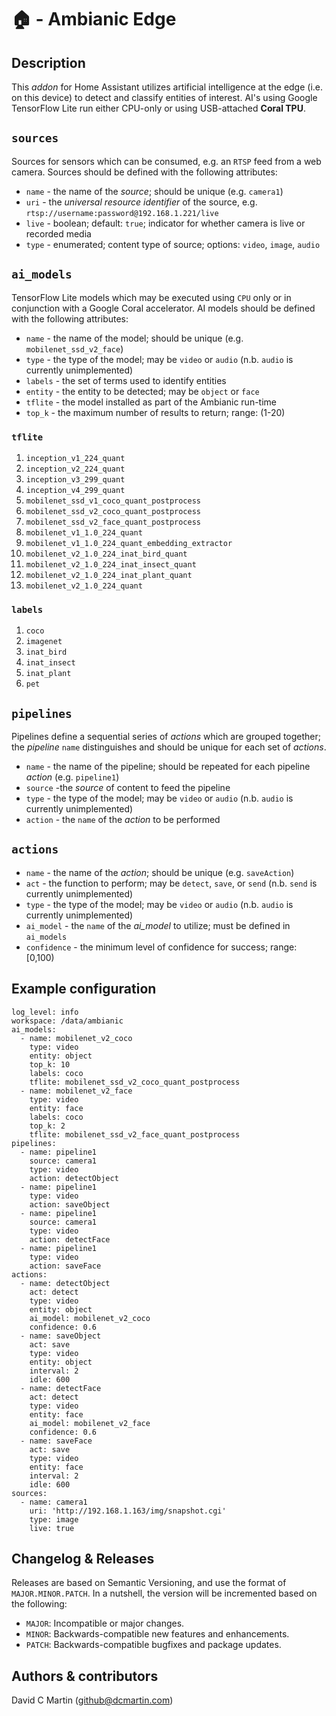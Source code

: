 # &#127968; - Ambianic Edge

## Description
This _addon_ for Home Assistant utilizes artificial intelligence at the edge (i.e. on this device) to detect and classify entities of interest.  AI's using Google TensorFlow Lite run either CPU-only or using USB-attached **Coral TPU**.

## `sources`
Sources for sensors which can be consumed, e.g. an `RTSP` feed from a web camera.  Sources should be defined with the following attributes:

+ `name` - the name of the _source_; should be unique (e.g. `camera1`)
+ `uri` - the _universal resource identifier_ of the source, e.g. `rtsp://username:password@192.168.1.221/live`
+ `live` - boolean; default: `true`; indicator for whether camera is live or recorded media
+ `type` - enumerated;  content type of source; options: `video`, `image`, `audio`

## `ai_models`
TensorFlow Lite models which may be executed using `CPU` only or in conjunction with a Google Coral accelerator.  AI models should be defined with the following attributes:

+ `name` - the name of the model; should be unique (e.g. `mobilenet_ssd_v2_face`)
+ `type` - the type of the model; may be `video` or `audio` (n.b. `audio` is currently unimplemented)
+ `labels` - the set of terms used to identify entities
+ `entity` - the entity to be detected; may be `object` or `face`
+ `tflite` - the model installed as part of the Ambianic run-time
+ `top_k` - the maximum number of results to return; range: (1-20)

### `tflite`

1. `inception_v1_224_quant`
1. `inception_v2_224_quant`
1. `inception_v3_299_quant`
1. `inception_v4_299_quant`
1. `mobilenet_ssd_v1_coco_quant_postprocess`
1. `mobilenet_ssd_v2_coco_quant_postprocess`
1. `mobilenet_ssd_v2_face_quant_postprocess`
2. `mobilenet_v1_1.0_224_quant`
2. `mobilenet_v1_1.0_224_quant_embedding_extractor`
2. `mobilenet_v2_1.0_224_inat_bird_quant`
2. `mobilenet_v2_1.0_224_inat_insect_quant`
2. `mobilenet_v2_1.0_224_inat_plant_quant`
2. `mobilenet_v2_1.0_224_quant`

### `labels`

1. `coco`
1. `imagenet`
1. `inat_bird`
1. `inat_insect`
1. `inat_plant`
1. `pet`

## `pipelines`
Pipelines define a sequential series of _actions_ which are grouped together; the _pipeline_ `name` distinguishes and should be unique for each set of _actions_.

+ `name` - the name of the pipeline; should be repeated for each pipeline _action_ (e.g. `pipeline1`)
+ `source` -the _source_ of content to feed the pipeline
+ `type` - the type of the model; may be `video` or `audio` (n.b. `audio` is currently unimplemented)
+ `action` - the `name` of the _action_ to be performed

## `actions`

+ `name` - the name of the _action_; should be unique (e.g. `saveAction`)
+ `act` - the function to perform; may be `detect`, `save`, or `send` (n.b. `send` is currently unimplemented)
+ `type` - the type of the model; may be `video` or `audio` (n.b. `audio` is currently unimplemented)
+ `ai_model` - the `name` of the _ai_model_ to utilize; must be defined in `ai_models`
+ `confidence` - the minimum level of confidence for success; range: [0,100)

## Example configuration

```
log_level: info
workspace: /data/ambianic
ai_models:
  - name: mobilenet_v2_coco
    type: video
    entity: object
    top_k: 10
    labels: coco
    tflite: mobilenet_ssd_v2_coco_quant_postprocess
  - name: mobilenet_v2_face
    type: video
    entity: face
    labels: coco
    top_k: 2
    tflite: mobilenet_ssd_v2_face_quant_postprocess
pipelines:
  - name: pipeline1
    source: camera1
    type: video
    action: detectObject
  - name: pipeline1
    type: video
    action: saveObject
  - name: pipeline1
    source: camera1
    type: video
    action: detectFace
  - name: pipeline1
    type: video
    action: saveFace
actions:
  - name: detectObject
    act: detect
    type: video
    entity: object
    ai_model: mobilenet_v2_coco
    confidence: 0.6
  - name: saveObject
    act: save
    type: video
    entity: object
    interval: 2
    idle: 600
  - name: detectFace
    act: detect
    type: video
    entity: face
    ai_model: mobilenet_v2_face
    confidence: 0.6
  - name: saveFace
    act: save
    type: video
    entity: face
    interval: 2
    idle: 600
sources:
  - name: camera1
    uri: 'http://192.168.1.163/img/snapshot.cgi'
    type: image
    live: true
```

## Changelog & Releases
Releases are based on Semantic Versioning, and use the format
of ``MAJOR.MINOR.PATCH``. In a nutshell, the version will be incremented
based on the following:

- ``MAJOR``: Incompatible or major changes.
- ``MINOR``: Backwards-compatible new features and enhancements.
- ``PATCH``: Backwards-compatible bugfixes and package updates.

## Authors & contributors
David C Martin (github@dcmartin.com)

[commits]: https://github.com/dcmartin/hassio-addons/ambianic/commits/master
[contributors]: https://github.com/dcmartin/hassio-addons/ambianic/graphs/contributors
[dcmartin]: https://github.com/dcmartin
[issue]: https://github.com/dcmartin/hassio-addons/ambianic/issues
[keepchangelog]: http://keepachangelog.com/en/1.0.0/
[releases]: https://github.com/dcmartin/hassio-addons/ambianic/releases
[repository]: https://github.com/dcmartin/hassio-addons

<img width="1" src="http://clustrmaps.com/map_v2.png?cl=ffffff&w=a&t=n&d=nHYT4NR2G2QC7Y7yBZRLYccEBA0WFVBI5AgkTmURk9c"/>
